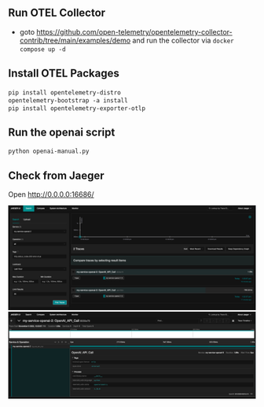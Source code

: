 ## Run OTEL Collector

- goto https://github.com/open-telemetry/opentelemetry-collector-contrib/tree/main/examples/demo and run the collector via `docker compose up -d`

## Install OTEL Packages

```
pip install opentelemetry-distro
opentelemetry-bootstrap -a install
pip install opentelemetry-exporter-otlp
```

## Run the openai script

```
python openai-manual.py
```

## Check from Jaeger

Open http://0.0.0.0:16686/

![](images/overall-jaeger.png)
![](images/openai-jaeger.png)